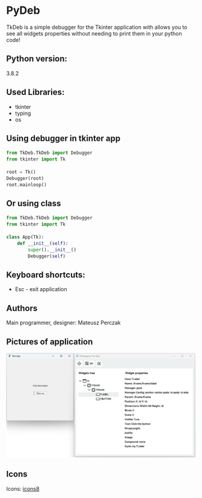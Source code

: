 # PyDeb

TkDeb is a simple debugger for the Tkinter application with allows you to see all widgets properties without needing to print them in your python code!

## Python version:

3.8.2

## Used Libraries:

- tkinter
- typing
- os

## Using debugger in tkinter app

```py
from TkDeb.TkDeb import Debugger
from tkinter import Tk

root = Tk()
Debugger(root)
root.mainloop()
```

## Or using class

```py
from TkDeb.TkDeb import Debugger
from tkinter import Tk

class App(Tk):
    def __init__(self):
        super().__init__()
        Debugger(self)
```

## Keyboard shortcuts:

- Esc - exit application

## Authors

Main programmer, designer: Mateusz Perczak

## Pictures of application

![Picture of application](https://raw.githubusercontent.com/MateuszPerczak/TkDeb/master/images/app.jpg)

## Icons

Icons: [icons8](https://icons8.com/)
